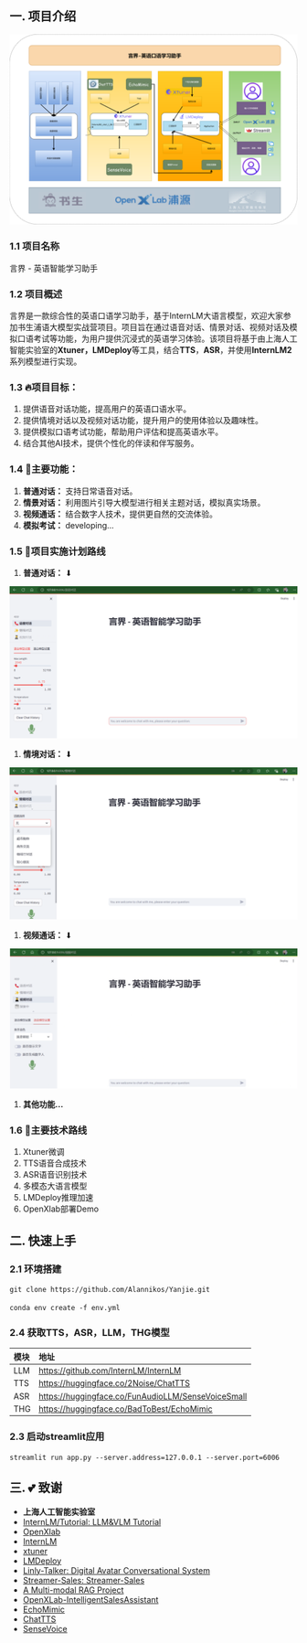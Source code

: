 ## 一. 项目介绍

![1](./assets/1.png)

### 1.1 **项目名称**

言界 - 英语智能学习助手

### 1.2 **项目概述**

言界是一款综合性的英语口语学习助手，基于InternLM大语言模型，欢迎大家参加书生浦语大模型实战营项目。项目旨在通过语音对话、情景对话、视频对话及模拟口语考试等功能，为用户提供沉浸式的英语学习体验。该项目将基于由上海人工智能实验室的**Xtuner，LMDeploy**等工具，结合**TTS**，**ASR**，并使用**InternLM2**系列模型进行实现。

### 1.3 **🔥项目目标：**

1. 提供语音对话功能，提高用户的英语口语水平。
2. 提供情境对话以及视频对话功能，提升用户的使用体验以及趣味性。
3. 提供模拟口语考试功能，帮助用户评估和提高英语水平。
4. 结合其他AI技术，提供个性化的伴读和伴写服务。

### 1.4 **🌟主要功能：**

1. **普通对话：** 支持日常语音对话。
2. **情景对话：** 利用图片引导大模型进行相关主题对话，模拟真实场景。
3. **视频通话：** 结合数字人技术，提供更自然的交流体验。
4. **模拟考试：** developing...

### 1.5 **🔄项目实施计划路线**

1. **普通对话：** ⬇

![2](./assets/2.png)


1. **情境对话：** ⬇

![3](./assets/3.png)


1. **视频通话：** ⬇

![4](./assets/4.png)


1. **其他功能...**

### 1.6 **🚀主要技术路线**

1. Xtuner微调
2. TTS语音合成技术
3. ASR语音识别技术
4. 多模态大语言模型
5. LMDeploy推理加速
6. OpenXlab部署Demo

## 二. 快速上手

### 2.1 环境搭建

```Plain
git clone https://github.com/Alannikos/Yanjie.git

conda env create -f env.yml
```

### 2.4 获取TTS，ASR，LLM，THG模型

| 模块 | 地址                                               |
| :--- | :------------------------------------------------- |
| LLM  | https://github.com/InternLM/InternLM               |
| TTS  | https://huggingface.co/2Noise/ChatTTS              |
| ASR  | https://huggingface.co/FunAudioLLM/SenseVoiceSmall |
| THG  | https://huggingface.co/BadToBest/EchoMimic         |

### 2.3 启动streamlit应用

```Plain
streamlit run app.py --server.address=127.0.0.1 --server.port=6006
```

## 三. **💕 致谢**

- **上海人工智能实验室**
- [InternLM/Tutorial: LLM&VLM Tutorial](https://github.com/InternLM/Tutorial)
- [OpenXlab](https://openxlab.org.cn/)
- [InternLM](https://github.com/InternLM/InternLM)
- [xtuner](https://github.com/InternLM/xtuner)
- [LMDeploy](https://github.com/InternLM/LMDeploy)
- [Linly-Talker: Digital Avatar Conversational System](https://github.com/Kedreamix/Linly-Talker)
- [Streamer-Sales: Streamer-Sales](https://github.com/PeterH0323/Streamer-Sales)
- [A Multi-modal RAG Project](https://github.com/chg0901/Honor_of_Kings_Multi-modal_Dataset)
- [OpenXLab-IntelligentSalesAssistant](https://github.com/wux-labs/OpenXLab-IntelligentSalesAssistant)
- [EchoMimic](https://huggingface.co/BadToBest/EchoMimic)
- [ChatTTS](https://huggingface.co/2Noise/ChatTTS)
- [SenseVoice](https://huggingface.co/FunAudioLLM/SenseVoiceSmall)
